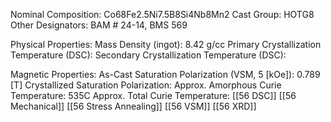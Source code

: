 Nominal Composition: Co68Fe2.5Ni7.5B8Si4Nb8Mn2
Cast Group: HOTG8
Other Designators: BAM # 24-14, BMS 569
 
Physical Properties:
Mass Density (ingot): 8.42 g/cc
 Primary Crystallization Temperature (DSC):
Secondary Crystallization Temperature (DSC):

Magnetic Properties:
As-Cast Saturation Polarization (VSM, 5 [kOe]): 0.789 [T]
Crystallized Saturation Polarization: 
Approx. Amorphous Curie Temperature: 535C
Approx. Total Curie Temperature: 
[[56 DSC]]
[[56 Mechanical]]
[[56 Stress Annealing]]
[[56 VSM]]
[[56 XRD]]

